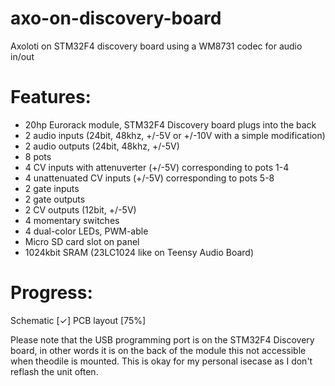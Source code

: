 # axo-on-discovery-board
Axoloti on STM32F4 discovery board using a WM8731 codec for audio in/out



# Features:
* 20hp Eurorack module, STM32F4 Discovery board plugs into the back
* 2 audio inputs (24bit, 48khz, +/-5V or +/-10V with a simple modification)
* 2 audio outputs (24bit, 48khz, +/-5V)
* 8 pots
* 4 CV inputs with attenuverter (+/-5V) corresponding to pots 1-4
* 4 unattenuated CV inputs (+/-5V) corresponding to pots 5-8
* 2 gate inputs
* 2 gate outputs
* 2 CV outputs (12bit, +/-5V)
* 4 momentary switches
* 4 dual-color LEDs, PWM-able
* Micro SD card slot on panel
* 1024kbit SRAM (23LC1024 like on Teensy Audio Board)

# Progress:
Schematic [✓]
PCB layout [75%]

Please note that the USB programming port is on the STM32F4 Discovery board, in other words it is on the back of the module this not accessible when theodile is mounted. This is okay for my personal isecase as I don't reflash the unit often. 
